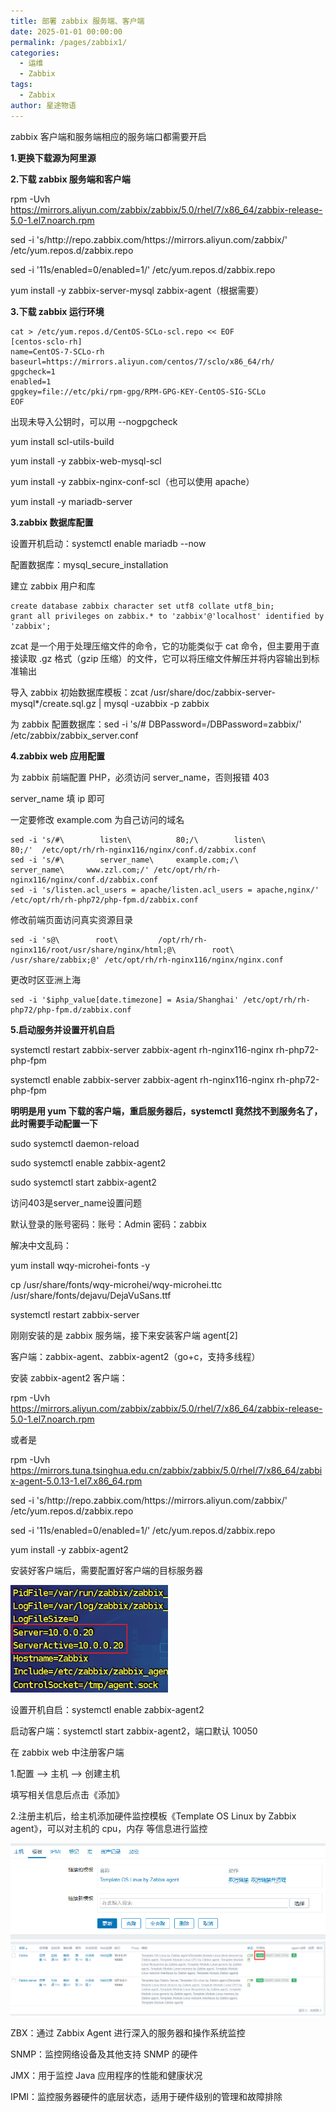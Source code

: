```yaml
---
title: 部署 zabbix 服务端、客户端
date: 2025-01-01 00:00:00
permalink: /pages/zabbix1/
categories:
  - 运维
  - Zabbix
tags:
  - Zabbix
author: 星途物语
---
```

zabbix 客户端和服务端相应的服务端口都需要开启

**1.更换下载源为阿里源**

**2.下载 zabbix 服务端和客户端**

rpm -Uvh https://mirrors.aliyun.com/zabbix/zabbix/5.0/rhel/7/x86_64/zabbix-release-5.0-1.el7.noarch.rpm

sed -i 's/http:\/\/repo.zabbix.com/https:\/\/mirrors.aliyun.com\/zabbix/' /etc/yum.repos.d/zabbix.repo

sed -i '11s/enabled=0/enabled=1/' /etc/yum.repos.d/zabbix.repo

yum install -y zabbix-server-mysql zabbix-agent（根据需要）

**3.下载 zabbix 运行环境**

```shell
cat > /etc/yum.repos.d/CentOS-SCLo-scl.repo << EOF
[centos-sclo-rh]
name=CentOS-7-SCLo-rh
baseurl=https://mirrors.aliyun.com/centos/7/sclo/x86_64/rh/
gpgcheck=1
enabled=1
gpgkey=file://etc/pki/rpm-gpg/RPM-GPG-KEY-CentOS-SIG-SCLo
EOF
```

出现未导入公钥时，可以用 --nogpgcheck

yum install scl-utils-build

yum install -y zabbix-web-mysql-scl

yum install -y zabbix-nginx-conf-scl（也可以使用 apache）

yum install -y mariadb-server

**3.zabbix 数据库配置**

设置开机启动：systemctl enable mariadb --now

配置数据库：mysql_secure_installation

建立 zabbix 用户和库

```mysql
create database zabbix character set utf8 collate utf8_bin;
grant all privileges on zabbix.* to 'zabbix'@'localhost' identified by 'zabbix';
```

zcat 是一个用于处理压缩文件的命令，它的功能类似于 cat 命令，但主要用于直接读取 .gz 格式（gzip 压缩）的文件，它可以将压缩文件解压并将内容输出到标准输出

导入 zabbix 初始数据库模板：zcat /usr/share/doc/zabbix-server-mysql*/create.sql.gz | mysql -uzabbix -p zabbix

为 zabbix 配置数据库：sed -i 's/# DBPassword=/DBPassword=zabbix/' /etc/zabbix/zabbix_server.conf

**4.zabbix web 应用配置**

为 zabbix 前端配置 PHP，必须访问 server_name，否则报错 403

server_name 填 ip 即可

一定要修改 example.com 为自己访问的域名

```shell
sed -i 's/#\        listen\          80;/\        listen\          80;/'  /etc/opt/rh/rh-nginx116/nginx/conf.d/zabbix.conf
sed -i 's/#\        server_name\     example.com;/\        server_name\     www.zzl.com;/' /etc/opt/rh/rh-nginx116/nginx/conf.d/zabbix.conf
sed -i 's/listen.acl_users = apache/listen.acl_users = apache,nginx/' /etc/opt/rh/rh-php72/php-fpm.d/zabbix.conf
```

修改前端页面访问真实资源目录

```shell
sed -i 's@\        root\         /opt/rh/rh-nginx116/root/usr/share/nginx/html;@\        root\         /usr/share/zabbix;@' /etc/opt/rh/rh-nginx116/nginx/nginx.conf
```

更改时区亚洲上海

```shell
sed -i '$iphp_value[date.timezone] = Asia/Shanghai' /etc/opt/rh/rh-php72/php-fpm.d/zabbix.conf
```

**5.启动服务并设置开机自启**

systemctl restart zabbix-server zabbix-agent rh-nginx116-nginx rh-php72-php-fpm

systemctl enable zabbix-server zabbix-agent rh-nginx116-nginx rh-php72-php-fpm

**明明是用 yum 下载的客户端，重启服务器后，systemctl 竟然找不到服务名了，此时需要手动配置一下**

sudo systemctl daemon-reload

sudo systemctl enable zabbix-agent2

sudo systemctl start zabbix-agent2

访问403是server_name设置问题

默认登录的账号密码：账号：Admin  密码：zabbix

解决中文乱码：

yum install wqy-microhei-fonts -y

cp /usr/share/fonts/wqy-microhei/wqy-microhei.ttc /usr/share/fonts/dejavu/DejaVuSans.ttf

systemctl restart zabbix-server

刚刚安装的是 zabbix 服务端，接下来安装客户端 agent[2]

客户端：zabbix-agent、zabbix-agent2（go+c，支持多线程）

安装 zabbix-agent2 客户端：

rpm -Uvh https://mirrors.aliyun.com/zabbix/zabbix/5.0/rhel/7/x86_64/zabbix-release-5.0-1.el7.noarch.rpm

或者是

rpm -Uvh https://mirrors.tuna.tsinghua.edu.cn/zabbix/zabbix/5.0/rhel/7/x86_64/zabbix-agent-5.0.13-1.el7.x86_64.rpm

sed -i 's/http:\/\/repo.zabbix.com/https:\/\/mirrors.aliyun.com\/zabbix/' /etc/yum.repos.d/zabbix.repo

sed -i '11s/enabled=0/enabled=1/' /etc/yum.repos.d/zabbix.repo

yum install -y zabbix-agent2

安装好客户端后，需要配置好客户端的目标服务器

 <img src="/img/image-20240827204708085.png" alt="image-20240827204708085" style="zoom:80%;" />

设置开机自启：systemctl enable zabbix-agent2

启动客户端：systemctl start zabbix-agent2，端口默认 10050



在 zabbix web 中注册客户端

1.配置 --> 主机 --> 创建主机

填写相关信息后点击《添加》

2.注册主机后，给主机添加硬件监控模板《Template OS Linux by Zabbix agent》，可以对主机的 cpu，内存 等信息进行监控

 <img src="/img/image-20240821213653671.png" alt="image-20240821213653671" style="zoom:80%;" />

<img src="/img/image-20240821213733210.png" alt="image-20240821213733210" style="zoom:80%;" />

ZBX：通过 Zabbix Agent 进行深入的服务器和操作系统监控

SNMP：监控网络设备及其他支持 SNMP 的硬件

JMX：用于监控 Java 应用程序的性能和健康状况

IPMI：监控服务器硬件的底层状态，适用于硬件级别的管理和故障排除